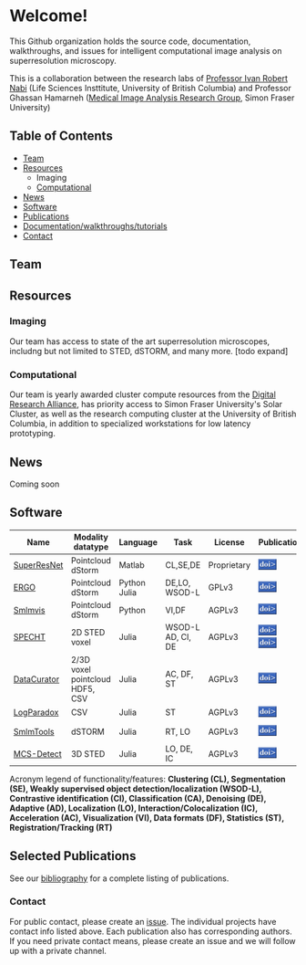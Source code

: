 # Welcome!

This Github organization holds the source code, documentation, walkthroughs, and issues for intelligent computational image analysis on superresolution microscopy.

This is a collaboration between the research labs of [Professor Ivan Robert Nabi](https://cps.med.ubc.ca/faculty1/nabi/) (Life Sciences Insttitute, University of British Columbia) and Professor Ghassan Hamarneh ([Medical Image Analysis Research Group](https://www.medicalimageanalysis.com/home), Simon Fraser University) 

## Table of Contents
- [Team](#team)
- [Resources](#resources)
    - Imaging
    - [Computational](#comp)
- [News](#news)
- [Software](#software)
- [Publications](#publications)
- [Documentation/walkthroughs/tutorials](#docs)
- [Contact](#contact)

<a name="team"></a>
## Team

<a name="resources"></a>
## Resources

### Imaging
Our team has access to state of the art superresolution microscopes, includng but not limited to STED, dSTORM, and many more. [todo expand]

<a name="comp"></a>
### Computational
Our team is yearly awarded cluster compute resources from the [Digital Research Alliance](https://alliancecan.ca/en/services/advanced-research-computing), has priority access to Simon Fraser University's Solar Cluster, as well as the research computing cluster at the University of British Columbia, in addition to specialized workstations for low latency prototyping.

<a name="news"></a>
## News
Coming soon

<a name="software"></a>
## Software

|  Name	        | Modality <br> datatype  	        | Language  	| Task                          | License  	        | Publication   	| Manual<br>& docs | Tests |  Contact
|---	        |---	                |---	        |---                            |---	            |---	            |---            |---    |---
| [SuperResNet](https://www.medicalimageanalysis.com/software/superresnet)   | Pointcloud<br>dStorm     | Matlab        | CL,SE,DE                      | Proprietary       | [![DOI](https://github.com/NanoscopyAI/.github/raw/main/profile/doi.gif)](http://dx.doi.org/10.1038/s41598-018-27216-4)               |    [![Github](https://github.com/NanoscopyAI/.github/blob/main/profile/docs.svg)](https://www.medicalimageanalysis.com/software/superresnet/documentation)     | TODO  |  [@](ikhater@sfu.ca)
| [ERGO](https://github.com/NanoscopyAI/ERGO)          | Pointcloud<br>dStorm     | Python<br>Julia  | DE,LO,<br>WSOD-L                  | GPLv3             | [![DOI](https://github.com/NanoscopyAI/.github/raw/main/profile/doi.gif)](http://dx.doi.org/10.1109/TMI.2019.2962361)   | [![Github](https://github.com/NanoscopyAI/.github/blob/main/profile/docs.svg)](https://github.com/NanoscopyAI/ERGO)     | [![Github](https://github.com/NanoscopyAI/.github/blob/main/profile/tests.svg)](https://dl.circleci.com/status-badge/redirect/gh/bencardoen/ERGO.jl/tree/main)      |  [@](bcardoen@sfu.ca)
| [Smlmvis](https://github.com/NanoscopyAI/smlmvis)          | Pointcloud<br>dStorm     | Python  | VI,DF                  | AGPLv3             | [![DOI](https://github.com/NanoscopyAI/.github/raw/main/profile/doi.gif)](https://doi.org/10.5281/zenodo.7226577)              | [![Github](https://github.com/NanoscopyAI/.github/blob/main/profile/docs.svg)](https://github.com/NanoscopyAI/smlmvis)         | TODO   |  [@](bcardoen@sfu.ca)
| [SPECHT](https://github.com/NanoscopyAI/SPECHT.jl)          | 2D STED<br>voxel     | Julia  | WSOD-L<br>AD, CI, DE                  | AGPLv3             | [![DOI](https://github.com/NanoscopyAI/.github/raw/main/profile/doi.gif)](http://dx.doi.org/10.1371/journal.pone.0276726)<br> [![DOI](https://github.com/NanoscopyAI/.github/raw/main/profile/doi.gif)](https://link.springer.com/article/10.1007/s00018-022-04585-8)               | [![Github](https://github.com/NanoscopyAI/.github/blob/main/profile/docs.svg)](https://github.com/NanoscopyAI/SPECHT.jl)    | [![Github](https://github.com/NanoscopyAI/.github/blob/main/profile/tests.svg)](https://dl.circleci.com/status-badge/redirect/gh/bencardoen/SPECHT.jl/tree/main)        |  [@](bcardoen@sfu.ca)
| [DataCurator](https://github.com/NanoscopyAI/DataCurator.jl)          | 2/3D voxel<br>pointcloud<br>HDF5, CSV     | Julia  | AC, DF, ST                  | AGPLv3             | [![DOI](https://github.com/NanoscopyAI/.github/raw/main/profile/doi.gif)](https://www.techrxiv.org/articles/preprint/DataCurator_jl_Efficient_portable_and_reproducible_validation_curation_and_transformation_of_large_heterogeneous_datasets_using_human-readable_recipes_compiled_into_machine_verifiable_templates/22060118)               | [![Github](https://github.com/NanoscopyAI/.github/blob/main/profile/docs.svg)](https://github.com/NanoscopyAI/DataCurator.jl)    | [![Github](https://github.com/NanoscopyAI/.github/blob/main/profile/tests.svg)](https://dl.circleci.com/status-badge/redirect/gh/bencardoen/DataCurator.jl/tree/main)        |  [@](bcardoen@sfu.ca)
| [LogParadox](https://github.com/NanoscopyAI/LogParadox.jl)          | CSV     | Julia  | ST                  | AGPLv3             | [![DOI](https://github.com/NanoscopyAI/.github/raw/main/profile/doi.gif)](https://arxiv.org/abs/2302.04780)               | [![Github](https://github.com/NanoscopyAI/.github/blob/main/profile/docs.svg)](https://github.com/NanoscopyAI/LogParadox.jl)    | [![Github](https://github.com/NanoscopyAI/.github/blob/main/profile/tests.svg)](https://dl.circleci.com/status-badge/redirect/gh/bencardoen/LogParadox.jl/tree/main)        |  [@](bcardoen@sfu.ca)
| [SmlmTools](https://github.com/NanoscopyAI/SmlmTools.jl)          | dSTORM     | Julia  | RT, LO                  | AGPLv3             | [![DOI](https://github.com/NanoscopyAI/.github/raw/main/profile/doi.gif)](https://doi.org/10.5281/zenodo.7632321)               | [![Github](https://github.com/NanoscopyAI/.github/blob/main/profile/docs.svg)](https://github.com/NanoscopyAI/SmlmTools.jl)    | [![CircleCI](https://dl.circleci.com/status-badge/img/gh/bencardoen/SmlmTools.jl/tree/master.svg?style=shield)](https://dl.circleci.com/status-badge/redirect/gh/bencardoen/SmlmTools.jl/tree/master)        |  [@](bcardoen@sfu.ca)
| [MCS-Detect](https://github.com/NanoscopyAI/SubPrecisionContactDetection.jl)          | 3D STED     | Julia  | LO, DE, IC                   | AGPLv3             | [![DOI](https://github.com/NanoscopyAI/.github/raw/main/profile/doi.gif)](https://www.biorxiv.org/content/10.1101/2022.06.23.497346v2)               | [![Github](https://github.com/NanoscopyAI/.github/blob/main/profile/docs.svg)](https://github.com/NanoscopyAI/SubPrecisionContactDetection.jl)    | [![CircleCI](https://dl.circleci.com/status-badge/img/gh/bencardoen/SubPrecisionContactDetection.jl/tree/main.svg?style=shield)](https://dl.circleci.com/status-badge/redirect/gh/bencardoen/SubPrecisionContactDetection.jl/tree/main)        |  [@](bcardoen@sfu.ca)


Acronym legend of functionality/features:
**Clustering (CL), Segmentation (SE), Weakly supervised object detection/localization (WSOD-L), Contrastive identification (CI), Classification (CA), Denoising (DE), Adaptive (AD), Localization (LO), Interaction/Colocalization (IC), Acceleration (AC), Visualization (VI), Data formats (DF), Statistics (ST), Registration/Tracking (RT)**

<a name="publications"></a>
## Selected Publications
See our [bibliography](https://raw.githubusercontent.com/NanoscopyAI/.github/main/bibliography.bib) for a complete listing of publications.


<a name="contact"></a>
### Contact
For public contact, please create an [issue](https://github.com/NanoscopyAI/.github/issues/new/choose). The individual projects have contact info listed above. Each publication also has corresponding authors.
If you need private contact means, please create an issue and we will follow up with a private channel.
